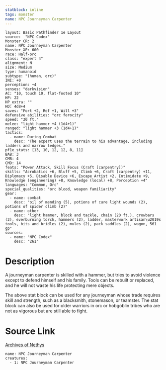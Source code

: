 ```yaml
---
statblock: inline
tags: monster
name: NPC Journeyman Carpenter
---
```

```statblock
layout: Basic Pathfinder 1e Layout
source:  "NPC Codex"
Monster_CR: 2
name: NPC Journeyman Carpenter
Monster_XP: 600
race: Half-orc
class: "expert 4"
alignment: N
size: Medium
type: humanoid
subtype: "(human, orc)"
INI: +0
perception: +4
senses: "darkvision"
AC: "10, touch 10, flat-footed 10"
HP: 22
HP_extra: ""
HD: 4d8+4
saves: "Fort +2, Ref +1, Will +3"
defensive_abilities: "orc ferocity"
speed: "30 ft."
melee: "light hammer +4 (1d4+1)"
ranged: "light hammer +3 (1d4+1)"
tactics:
  - name: During Combat
    desc: "The expert uses the terrain to his advantage, including ladders and narrow ledges."
pf1e_stats: [13, 10, 12, 12, 8, 11]
BAB: 3
CMB: 4
CMD: 14
feats: "Power Attack, Skill Focus (Craft [carpentry])"
skills: "Acrobatics +6, Bluff +5, Climb +6, Craft (carpentry) +11, Diplomacy +5, Disable Device +6, Escape Artist +2, Intimidate +9, Knowledge (engineering) +8, Knowledge (local) +8, Perception +4"
languages: "Common, Orc"
special_qualities: "orc blood, weapon familiarity"
gear:
  - name: combat
    desc: "oil of mending (5), potions of cure light wounds (2), potions of spider climb (2)"
  - name: other
    desc: "light hammer, block and tackle, chain (20 ft.), crowbars (2), everburning torch, hammers (2), ladder, masterwork artisan\u2019s tools, bits and bridles (2), mules (2), pack saddles (2), wagon, 561 gp"
sources:
  - name: "NPC Codex"
    desc: "261"
```
# Description
A journeyman carpenter is skilled with a hammer, but tries to avoid violence except to defend himself and his family. Tools can be rebuilt or replaced, and he will not waste his life protecting mere objects.

The above stat block can be used for any journeyman whose trade requires skill and strength, such as a blacksmith, stonemason, or teamster. The stat block can also be used for older warriors in orc or hobgoblin tribes who are not as vigorous but are still able to fight.
# Source Link
[Archives of Nethys](https://aonprd.com/NPCDisplay.aspx?ItemName=Journeyman%20Carpenter)
```encounter-table
name: NPC Journeyman Carpenter
creatures:
  - 1: NPC Journeyman Carpenter
```
